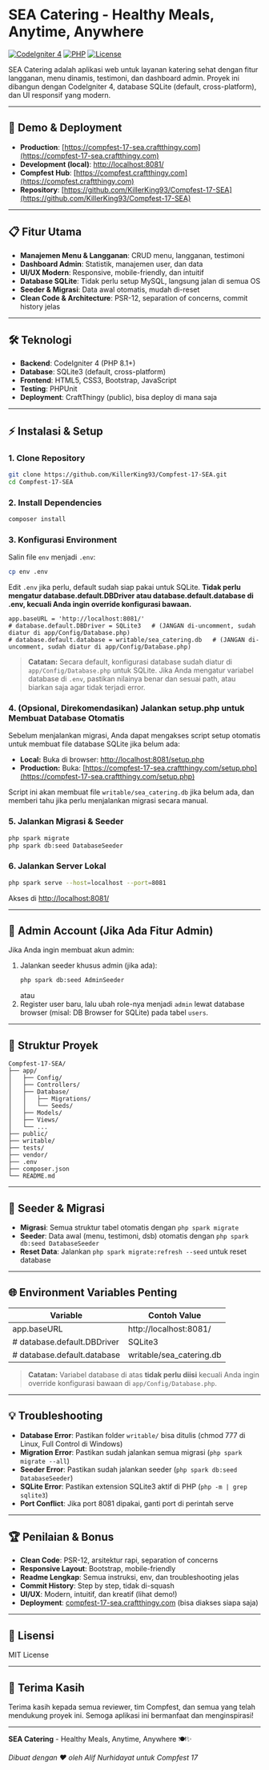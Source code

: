 # SEA Catering - Healthy Meals, Anytime, Anywhere

[![CodeIgniter 4](https://img.shields.io/badge/CodeIgniter-4.0-red.svg)](https://codeigniter.com/)
[![PHP](https://img.shields.io/badge/PHP-8.1+-blue.svg)](https://php.net/)
[![License](https://img.shields.io/badge/License-MIT-green.svg)](LICENSE)

SEA Catering adalah aplikasi web untuk layanan katering sehat dengan fitur langganan, menu dinamis, testimoni, dan dashboard admin. Proyek ini dibangun dengan CodeIgniter 4, database SQLite (default, cross-platform), dan UI responsif yang modern.

---

## 🚀 Demo & Deployment
- **Production**: [https://compfest-17-sea.craftthingy.com](https://compfest-17-sea.craftthingy.com)
- **Development (local)**: [http://localhost:8081/](http://localhost:8081/)
- **Compfest Hub**: [https://compfest.craftthingy.com](https://compfest.craftthingy.com)
- **Repository**: [https://github.com/KillerKing93/Compfest-17-SEA](https://github.com/KillerKing93/Compfest-17-SEA)

---

## 📋 Fitur Utama
- **Manajemen Menu & Langganan**: CRUD menu, langganan, testimoni
- **Dashboard Admin**: Statistik, manajemen user, dan data
- **UI/UX Modern**: Responsive, mobile-friendly, dan intuitif
- **Database SQLite**: Tidak perlu setup MySQL, langsung jalan di semua OS
- **Seeder & Migrasi**: Data awal otomatis, mudah di-reset
- **Clean Code & Architecture**: PSR-12, separation of concerns, commit history jelas

---

## 🛠️ Teknologi
- **Backend**: CodeIgniter 4 (PHP 8.1+)
- **Database**: SQLite3 (default, cross-platform)
- **Frontend**: HTML5, CSS3, Bootstrap, JavaScript
- **Testing**: PHPUnit
- **Deployment**: CraftThingy (public), bisa deploy di mana saja

---

## ⚡️ Instalasi & Setup

### 1. Clone Repository
```bash
git clone https://github.com/KillerKing93/Compfest-17-SEA.git
cd Compfest-17-SEA
```

### 2. Install Dependencies
```bash
composer install
```

### 3. Konfigurasi Environment
Salin file `env` menjadi `.env`:
```bash
cp env .env
```

Edit `.env` jika perlu, default sudah siap pakai untuk SQLite. **Tidak perlu mengatur database.default.DBDriver atau database.default.database di .env, kecuali Anda ingin override konfigurasi bawaan.**

```env
app.baseURL = 'http://localhost:8081/'
# database.default.DBDriver = SQLite3   # (JANGAN di-uncomment, sudah diatur di app/Config/Database.php)
# database.default.database = writable/sea_catering.db   # (JANGAN di-uncomment, sudah diatur di app/Config/Database.php)
```
> **Catatan:**
> Secara default, konfigurasi database sudah diatur di `app/Config/Database.php` untuk SQLite. Jika Anda mengatur variabel database di `.env`, pastikan nilainya benar dan sesuai path, atau biarkan saja agar tidak terjadi error.

### 4. (Opsional, Direkomendasikan) Jalankan setup.php untuk Membuat Database Otomatis
Sebelum menjalankan migrasi, Anda dapat mengakses script setup otomatis untuk membuat file database SQLite jika belum ada:

- **Local:** Buka di browser: [http://localhost:8081/setup.php](http://localhost:8081/setup.php)
- **Production:** Buka: [https://compfest-17-sea.craftthingy.com/setup.php](https://compfest-17-sea.craftthingy.com/setup.php)

Script ini akan membuat file `writable/sea_catering.db` jika belum ada, dan memberi tahu jika perlu menjalankan migrasi secara manual.

### 5. Jalankan Migrasi & Seeder
```bash
php spark migrate
php spark db:seed DatabaseSeeder
```

### 6. Jalankan Server Lokal
```bash
php spark serve --host=localhost --port=8081
```
Akses di [http://localhost:8081/](http://localhost:8081/)

---

## 👤 Admin Account (Jika Ada Fitur Admin)
Jika Anda ingin membuat akun admin:
1. Jalankan seeder khusus admin (jika ada):
   ```bash
   php spark db:seed AdminSeeder
   ```
   atau
2. Register user baru, lalu ubah role-nya menjadi `admin` lewat database browser (misal: DB Browser for SQLite) pada tabel `users`.

---

## 📁 Struktur Proyek
```
Compfest-17-SEA/
├── app/
│   ├── Config/
│   ├── Controllers/
│   ├── Database/
│   │   ├── Migrations/
│   │   └── Seeds/
│   ├── Models/
│   ├── Views/
│   └── ...
├── public/
├── writable/
├── tests/
├── vendor/
├── .env
├── composer.json
└── README.md
```

---

## 🌱 Seeder & Migrasi
- **Migrasi**: Semua struktur tabel otomatis dengan `php spark migrate`
- **Seeder**: Data awal (menu, testimoni, dsb) otomatis dengan `php spark db:seed DatabaseSeeder`
- **Reset Data**: Jalankan `php spark migrate:refresh --seed` untuk reset database

---

## 🌐 Environment Variables Penting
| Variable | Contoh Value |
|----------|--------------|
| app.baseURL | http://localhost:8081/ |
| # database.default.DBDriver | SQLite3 |
| # database.default.database | writable/sea_catering.db |

> **Catatan:**
> Variabel database di atas **tidak perlu diisi** kecuali Anda ingin override konfigurasi bawaan di `app/Config/Database.php`.

---

## 💡 Troubleshooting
- **Database Error**: Pastikan folder `writable/` bisa ditulis (chmod 777 di Linux, Full Control di Windows)
- **Migration Error**: Pastikan sudah jalankan semua migrasi (`php spark migrate --all`)
- **Seeder Error**: Pastikan sudah jalankan seeder (`php spark db:seed DatabaseSeeder`)
- **SQLite Error**: Pastikan extension SQLite3 aktif di PHP (`php -m | grep sqlite3`)
- **Port Conflict**: Jika port 8081 dipakai, ganti port di perintah serve

---

## 🏆 Penilaian & Bonus
- **Clean Code**: PSR-12, arsitektur rapi, separation of concerns
- **Responsive Layout**: Bootstrap, mobile-friendly
- **Readme Lengkap**: Semua instruksi, env, dan troubleshooting jelas
- **Commit History**: Step by step, tidak di-squash
- **UI/UX**: Modern, intuitif, dan kreatif (lihat demo!)
- **Deployment**: [compfest-17-sea.craftthingy.com](https://compfest-17-sea.craftthingy.com) (bisa diakses siapa saja)

---

## 📜 Lisensi
MIT License

---

## 🙏 Terima Kasih
Terima kasih kepada semua reviewer, tim Compfest, dan semua yang telah mendukung proyek ini. Semoga aplikasi ini bermanfaat dan menginspirasi!

---

**SEA Catering** - Healthy Meals, Anytime, Anywhere 🍽️✨

*Dibuat dengan ❤️ oleh Alif Nurhidayat untuk Compfest 17*
